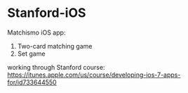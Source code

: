 # Stanford-iOS

Matchismo iOS app: 
1. Two-card matching game
2. Set game 

working through Stanford course: https://itunes.apple.com/us/course/developing-ios-7-apps-for/id733644550
